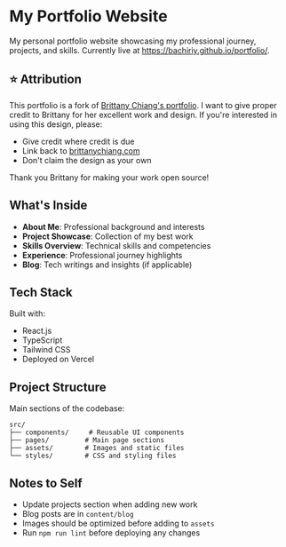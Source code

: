 # My Portfolio Website

My personal portfolio website showcasing my professional journey, projects, and skills. Currently live at https://bachiriy.github.io/portfolio/.

## ⭐ Attribution

This portfolio is a fork of [Brittany Chiang's portfolio](https://brittanychiang.com). I want to give proper credit to Brittany for her excellent work and design. If you're interested in using this design, please:
- Give credit where credit is due
- Link back to [brittanychiang.com](https://brittanychiang.com)
- Don't claim the design as your own

Thank you Brittany for making your work open source! 

## What's Inside

- **About Me**: Professional background and interests
- **Project Showcase**: Collection of my best work
- **Skills Overview**: Technical skills and competencies
- **Experience**: Professional journey highlights
- **Blog**: Tech writings and insights (if applicable)

## Tech Stack

Built with:
- React.js
- TypeScript
- Tailwind CSS
- Deployed on Vercel

## Project Structure

Main sections of the codebase:
```
src/
├── components/     # Reusable UI components
├── pages/         # Main page sections
├── assets/        # Images and static files
└── styles/        # CSS and styling files
```

## Notes to Self

- Update projects section when adding new work
- Blog posts are in `content/blog`
- Images should be optimized before adding to `assets`
- Run `npm run lint` before deploying any changes
